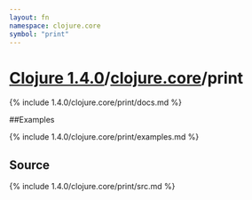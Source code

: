 ```yaml
---
layout: fn
namespace: clojure.core
symbol: "print"
---
```


# [Clojure 1.4.0](../../)/[clojure.core](../)/print

{% include 1.4.0/clojure.core/print/docs.md %}

##Examples

{% include 1.4.0/clojure.core/print/examples.md %}
## Source
{% include 1.4.0/clojure.core/print/src.md %}

